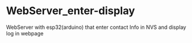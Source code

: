 # WebServer_enter-display
WebServer with esp32(arduino) that enter contact Info in NVS and display log in webpage 
